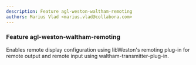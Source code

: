 ```yaml
---
description: Feature agl-weston-waltham-remoting
authors: Marius Vlad <marius.vlad@collabora.com>
---
```

	
### Feature agl-weston-waltham-remoting
	 
Enables remote display configuration using libWeston's remoting plug-in
for remote output and remote input using waltham-transmitter-plug-in.
